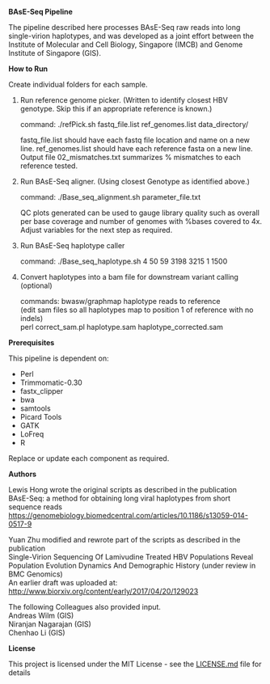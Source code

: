 <strong>BAsE-Seq Pipeline</strong>

The pipeline described here processes BAsE-Seq raw reads into long single-virion haplotypes, and was developed as a joint effort between the Institute of Molecular and Cell Biology, Singapore (IMCB) and Genome Institute of Singapore (GIS).  


<strong>How to Run</strong>


Create individual folders for each sample. 


1. Run reference genome picker. (Written to identify closest HBV genotype. Skip this if an appropriate reference is known.)

    command: ./refPick.sh fastq_file.list ref_genomes.list data_directory/

    fastq_file.list should have each fastq file location and name on a new line. ref_genomes.list should have each reference fasta on a new line. Output file 02_mismatches.txt summarizes % mismatches to each reference tested.
    

2. Run BAsE-Seq aligner. (Using closest Genotype as identified above.)

    command: ./Base_seq_alignment.sh parameter_file.txt

    QC plots generated can be used to gauge library quality such as overall per base coverage and number of genomes with %bases covered to 4x. Adjust variables for the next step as required. 


3. Run BAsE-Seq haplotype caller

    command: ./Base_seq_haplotype.sh 4 50 59 3198 3215 1 1500
    

4. Convert haplotypes into a bam file for downstream variant calling (optional)

    commands: bwasw/graphmap haplotype reads to reference  
              (edit sam files so all haplotypes map to position 1 of reference with no indels)  
              perl correct_sam.pl haplotype.sam haplotype_corrected.sam


<strong>Prerequisites</strong>

<p>This pipeline is dependent on:</p>
<ul>
<li>Perl</li>
<li>Trimmomatic-0.30</li>
<li>fastx_clipper</li>
<li>bwa</li>
<li>samtools</li>
<li>Picard Tools</li>
<li>GATK</li>
<li>LoFreq</li>
<li>R</li>
</ul>

Replace or update each component as required. 


<strong>Authors</strong>

Lewis Hong wrote the original scripts as described in the publication  
    BAsE-Seq: a method for obtaining long viral haplotypes from short sequence reads  
    https://genomebiology.biomedcentral.com/articles/10.1186/s13059-014-0517-9


Yuan Zhu modified and rewrote part of the scripts as described in the publication  
    Single-Virion Sequencing Of Lamivudine Treated HBV Populations Reveal Population Evolution Dynamics And Demographic History (under review in BMC Genomics)   
    An earlier draft was uploaded at: http://www.biorxiv.org/content/early/2017/04/20/129023 

The following Colleagues also provided input.  
Andreas Wilm (GIS)  
Niranjan Nagarajan (GIS)  
Chenhao Li (GIS)  


<strong>License</strong>

This project is licensed under the MIT License - see the [LICENSE.md](LICENSE.md) file for details
